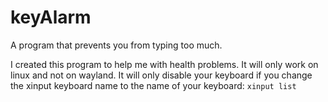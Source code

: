 # keyAlarm
A program that prevents you from typing too much.

I created this program to help me with health problems. It will only work on linux and not on wayland. It will only disable your keyboard if you change the xinput keyboard name to the name of your keyboard: `xinput list`
